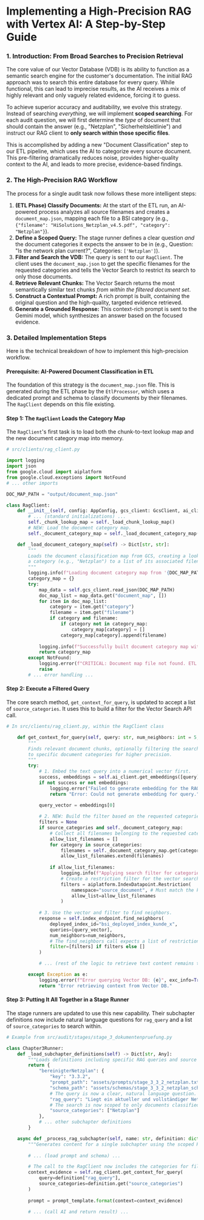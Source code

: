 # Implementing a High-Precision RAG with Vertex AI: A Step-by-Step Guide

### **1. Introduction: From Broad Searches to Precision Retrieval**

The core value of our Vector Database (VDB) is its ability to function as a semantic search engine for the customer's documentation. The initial RAG approach was to search this entire database for every query. While functional, this can lead to imprecise results, as the AI receives a mix of highly relevant and only vaguely related evidence, forcing it to guess.

To achieve superior accuracy and auditability, we evolve this strategy. Instead of searching *everything*, we will implement **scoped searching**. For each audit question, we will first determine the *type* of document that should contain the answer (e.g., "Netzplan", "Sicherheitsleitlinie") and instruct our RAG client to **only search within those specific files**.

This is accomplished by adding a new "Document Classification" step to our ETL pipeline, which uses the AI to categorize every source document. This pre-filtering dramatically reduces noise, provides higher-quality context to the AI, and leads to more precise, evidence-based findings.

### **2. The High-Precision RAG Workflow**

The process for a single audit task now follows these more intelligent steps:

1.  **(ETL Phase) Classify Documents:** At the start of the ETL run, an AI-powered process analyzes all source filenames and creates a `document_map.json`, mapping each file to a BSI category (e.g., `{"filename": "HiSolutions_Netzplan_v4.5.pdf", "category": "Netzplan"}`).
2.  **Define a Scoped Query:** The stage runner defines a clear question *and* the document categories it expects the answer to be in (e.g., Question: "Is the network plan current?", Categories: `['Netzplan']`).
3.  **Filter and Search the VDB:** The query is sent to our `RagClient`. The client uses the `document_map.json` to get the specific filenames for the requested categories and tells the Vector Search to restrict its search to only those documents.
4.  **Retrieve Relevant Chunks:** The Vector Search returns the most semantically similar text chunks *from within the filtered document set*.
5.  **Construct a Contextual Prompt:** A rich prompt is built, containing the original question and the high-quality, targeted evidence retrieved.
6.  **Generate a Grounded Response:** This context-rich prompt is sent to the Gemini model, which synthesizes an answer based on the focused evidence.

### **3. Detailed Implementation Steps**

Here is the technical breakdown of how to implement this high-precision workflow.

#### **Prerequisite: AI-Powered Document Classification in ETL**

The foundation of this strategy is the `document_map.json` file. This is generated during the ETL phase by the `EtlProcessor`, which uses a dedicated prompt and schema to classify documents by their filenames. The `RagClient` depends on this file existing.

#### **Step 1: The `RagClient` Loads the Category Map**

The `RagClient`'s first task is to load both the chunk-to-text lookup map and the new document category map into memory.

```python
# src/clients/rag_client.py

import logging
import json
from google.cloud import aiplatform
from google.cloud.exceptions import NotFound
# ... other imports

DOC_MAP_PATH = "output/document_map.json"

class RagClient:
    def __init__(self, config: AppConfig, gcs_client: GcsClient, ai_client: AiClient):
        # ... (standard initializations) ...
        self._chunk_lookup_map = self._load_chunk_lookup_map()
        # NEW: Load the document category map.
        self._document_category_map = self._load_document_category_map()

    def _load_document_category_map(self) -> Dict[str, str]:
        """
        Loads the document classification map from GCS, creating a lookup from
        a category (e.g., "Netzplan") to a list of its associated filenames.
        """
        logging.info(f"Loading document category map from '{DOC_MAP_PATH}'...")
        category_map = {}
        try:
            map_data = self.gcs_client.read_json(DOC_MAP_PATH)
            doc_map_list = map_data.get("document_map", [])
            for item in doc_map_list:
                category = item.get("category")
                filename = item.get("filename")
                if category and filename:
                    if category not in category_map:
                        category_map[category] = []
                    category_map[category].append(filename)
            
            logging.info(f"Successfully built document category map with {len(category_map)} categories.")
            return category_map
        except NotFound:
            logging.error(f"CRITICAL: Document map file not found. ETL must be run first.")
            raise
        # ... error handling ...
```

#### **Step 2: Execute a Filtered Query**

The core search method, `get_context_for_query`, is updated to accept a list of `source_categories`. It uses this to build a filter for the Vector Search API call.

```python
# In src/clients/rag_client.py, within the RagClient class

    def get_context_for_query(self, query: str, num_neighbors: int = 5, source_categories: List[str] = None) -> str:
        """
        Finds relevant document chunks, optionally filtering the search
        to specific document categories for higher precision.
        """
        try:
            # 1. Embed the text query into a numerical vector first.
            success, embeddings = self.ai_client.get_embeddings([query])
            if not success or not embeddings:
                logging.error("Failed to generate embedding for the RAG query.")
                return "Error: Could not generate embedding for query."
            
            query_vector = embeddings[0]

            # 2. NEW: Build the filter based on the requested categories.
            filters = None
            if source_categories and self._document_category_map:
                # Collect all filenames belonging to the requested categories.
                allow_list_filenames = []
                for category in source_categories:
                    filenames = self._document_category_map.get(category, [])
                    allow_list_filenames.extend(filenames)
                
                if allow_list_filenames:
                    logging.info(f"Applying search filter for categories: {source_categories}")
                    # Create a restriction filter for the vector search.
                    filters = aiplatform.IndexDatapoint.Restriction(
                        namespace="source_document", # Must match the key in the index data
                        allow_list=allow_list_filenames
                    )
            
            # 3. Use the vector and filter to find neighbors.
            response = self.index_endpoint.find_neighbors(
                deployed_index_id="bsi_deployed_index_kunde_x",
                queries=[query_vector],
                num_neighbors=num_neighbors,
                # The find_neighbors call expects a list of restriction objects.
                filter=[filters] if filters else []
            )

            # ... (rest of the logic to retrieve text content remains the same) ...

        except Exception as e:
            logging.error(f"Error querying Vector DB: {e}", exc_info=True)
            return "Error retrieving context from Vector DB."

```

#### **Step 3: Putting It All Together in a Stage Runner**

The stage runners are updated to use this new capability. Their subchapter definitions now include natural language questions for `rag_query` and a list of `source_categories` to search within.

```python
# Example from src/audit/stages/stage_3_dokumentenpruefung.py

class Chapter3Runner:
    def _load_subchapter_definitions(self) -> Dict[str, Any]:
        """Loads definitions including specific RAG queries and source categories."""
        return {
            "bereinigterNetzplan": {
                "key": "3.3.2",
                "prompt_path": "assets/prompts/stage_3_3_2_netzplan.txt",
                "schema_path": "assets/schemas/stage_3_3_2_netzplan_schema.json",
                # The query is now a clear, natural language question.
                "rag_query": "Liegt ein aktueller und vollständiger Netzplan vor und sind alle Komponenten korrekt bezeichnet?",
                # The search is now scoped to only documents classified as "Netzplan".
                "source_categories": ["Netzplan"]
            },
            # ... other subchapter definitions
        }

    async def _process_rag_subchapter(self, name: str, definition: dict) -> Dict[str, Any]:
        """Generates content for a single subchapter using the scoped RAG pipeline."""
        
        # ... (load prompt and schema) ...

        # The call to the RagClient now includes the categories for filtering.
        context_evidence = self.rag_client.get_context_for_query(
            query=definition["rag_query"],
            source_categories=definition.get("source_categories")
        )
        
        prompt = prompt_template.format(context=context_evidence)

        # ... (call AI and return result) ...
